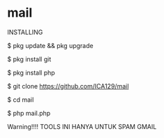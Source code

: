 # mail

INSTALLING

$ pkg update && pkg upgrade

$ pkg install git 

$ pkg install php

$ git clone https://github.com/ICA129/mail

$ cd mail

$ php mail.php

Warning!!!!
TOOLS INI HANYA UNTUK SPAM GMAIL
